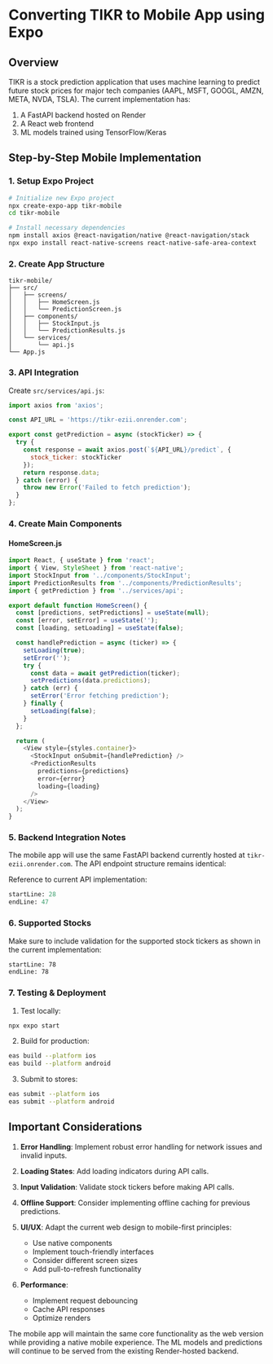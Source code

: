 # Converting TIKR to Mobile App using Expo

## Overview
TIKR is a stock prediction application that uses machine learning to predict future stock prices for major tech companies (AAPL, MSFT, GOOGL, AMZN, META, NVDA, TSLA). The current implementation has:

1. A FastAPI backend hosted on Render
2. A React web frontend
3. ML models trained using TensorFlow/Keras

## Step-by-Step Mobile Implementation

### 1. Setup Expo Project

```bash
# Initialize new Expo project
npx create-expo-app tikr-mobile
cd tikr-mobile

# Install necessary dependencies
npm install axios @react-navigation/native @react-navigation/stack
npx expo install react-native-screens react-native-safe-area-context
```

### 2. Create App Structure

```plaintext
tikr-mobile/
├── src/
│   ├── screens/
│   │   ├── HomeScreen.js
│   │   └── PredictionScreen.js
│   ├── components/
│   │   ├── StockInput.js
│   │   └── PredictionResults.js
│   └── services/
│       └── api.js
└── App.js
```

### 3. API Integration
Create `src/services/api.js`:

```javascript
import axios from 'axios';

const API_URL = 'https://tikr-ezii.onrender.com';

export const getPrediction = async (stockTicker) => {
  try {
    const response = await axios.post(`${API_URL}/predict`, {
      stock_ticker: stockTicker
    });
    return response.data;
  } catch (error) {
    throw new Error('Failed to fetch prediction');
  }
};
```

### 4. Create Main Components

#### HomeScreen.js
```javascript
import React, { useState } from 'react';
import { View, StyleSheet } from 'react-native';
import StockInput from '../components/StockInput';
import PredictionResults from '../components/PredictionResults';
import { getPrediction } from '../services/api';

export default function HomeScreen() {
  const [predictions, setPredictions] = useState(null);
  const [error, setError] = useState('');
  const [loading, setLoading] = useState(false);

  const handlePrediction = async (ticker) => {
    setLoading(true);
    setError('');
    try {
      const data = await getPrediction(ticker);
      setPredictions(data.predictions);
    } catch (err) {
      setError('Error fetching prediction');
    } finally {
      setLoading(false);
    }
  };

  return (
    <View style={styles.container}>
      <StockInput onSubmit={handlePrediction} />
      <PredictionResults 
        predictions={predictions}
        error={error}
        loading={loading}
      />
    </View>
  );
}
```

### 5. Backend Integration Notes

The mobile app will use the same FastAPI backend currently hosted at `tikr-ezii.onrender.com`. The API endpoint structure remains identical:

Reference to current API implementation:
```python:my-react-app/backend/main.py
startLine: 28
endLine: 47
```

### 6. Supported Stocks
Make sure to include validation for the supported stock tickers as shown in the current implementation:
```html:index.html
startLine: 78
endLine: 78
```

### 7. Testing & Deployment

1. Test locally:
```bash
npx expo start
```

2. Build for production:
```bash
eas build --platform ios
eas build --platform android
```

3. Submit to stores:
```bash
eas submit --platform ios
eas submit --platform android
```

## Important Considerations

1. **Error Handling**: Implement robust error handling for network issues and invalid inputs.

2. **Loading States**: Add loading indicators during API calls.

3. **Input Validation**: Validate stock tickers before making API calls.

4. **Offline Support**: Consider implementing offline caching for previous predictions.

5. **UI/UX**: Adapt the current web design to mobile-first principles:
   - Use native components
   - Implement touch-friendly interfaces
   - Consider different screen sizes
   - Add pull-to-refresh functionality

6. **Performance**: 
   - Implement request debouncing
   - Cache API responses
   - Optimize renders

The mobile app will maintain the same core functionality as the web version while providing a native mobile experience. The ML models and predictions will continue to be served from the existing Render-hosted backend.

